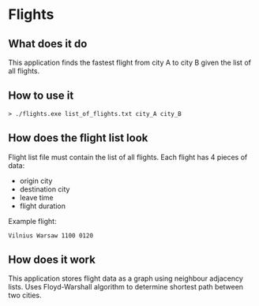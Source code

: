 # Flights

## What does it do
This application finds the fastest flight from city A to city B given the list of all flights.

## How to use it
```
> ./flights.exe list_of_flights.txt city_A city_B
```

## How does the flight list look

Flight list file must contain the list of all flights.
Each flight has 4 pieces of data:
* origin city
* destination city
* leave time
* flight duration
  
Example flight:
```
Vilnius Warsaw 1100 0120
```

## How does it work

This application stores flight data as a graph using neighbour adjacency lists. Uses Floyd-Warshall algorithm to determine shortest path between two cities.
